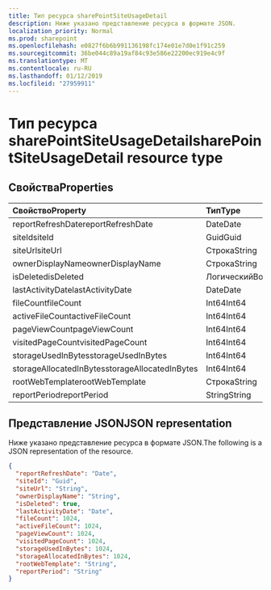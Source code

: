 ```yaml
---
title: Тип ресурса sharePointSiteUsageDetail
description: Ниже указано представление ресурса в формате JSON.
localization_priority: Normal
ms.prod: sharepoint
ms.openlocfilehash: e0827f6b6b991136198fc174e01e7d0e1f91c259
ms.sourcegitcommit: 36be044c89a19af84c93e586e22200ec919e4c9f
ms.translationtype: MT
ms.contentlocale: ru-RU
ms.lasthandoff: 01/12/2019
ms.locfileid: "27959911"
---
```

# <a name="sharepointsiteusagedetail-resource-type"></a><span data-ttu-id="d418c-103">Тип ресурса sharePointSiteUsageDetail</span><span class="sxs-lookup"><span data-stu-id="d418c-103">sharePointSiteUsageDetail resource type</span></span>

## <a name="properties"></a><span data-ttu-id="d418c-104">Свойства</span><span class="sxs-lookup"><span data-stu-id="d418c-104">Properties</span></span>

| <span data-ttu-id="d418c-105">Свойство</span><span class="sxs-lookup"><span data-stu-id="d418c-105">Property</span></span>                | <span data-ttu-id="d418c-106">Тип</span><span class="sxs-lookup"><span data-stu-id="d418c-106">Type</span></span>    |
| :---------------------- | :------ |
| <span data-ttu-id="d418c-107">reportRefreshDate</span><span class="sxs-lookup"><span data-stu-id="d418c-107">reportRefreshDate</span></span>       | <span data-ttu-id="d418c-108">Date</span><span class="sxs-lookup"><span data-stu-id="d418c-108">Date</span></span>    |
| <span data-ttu-id="d418c-109">siteId</span><span class="sxs-lookup"><span data-stu-id="d418c-109">siteId</span></span>                  | <span data-ttu-id="d418c-110">Guid</span><span class="sxs-lookup"><span data-stu-id="d418c-110">Guid</span></span>  |
| <span data-ttu-id="d418c-111">siteUrl</span><span class="sxs-lookup"><span data-stu-id="d418c-111">siteUrl</span></span>                 | <span data-ttu-id="d418c-112">Строка</span><span class="sxs-lookup"><span data-stu-id="d418c-112">String</span></span>  |
| <span data-ttu-id="d418c-113">ownerDisplayName</span><span class="sxs-lookup"><span data-stu-id="d418c-113">ownerDisplayName</span></span>        | <span data-ttu-id="d418c-114">Строка</span><span class="sxs-lookup"><span data-stu-id="d418c-114">String</span></span>  |
| <span data-ttu-id="d418c-115">isDeleted</span><span class="sxs-lookup"><span data-stu-id="d418c-115">isDeleted</span></span>               | <span data-ttu-id="d418c-116">Логический</span><span class="sxs-lookup"><span data-stu-id="d418c-116">Boolean</span></span> |
| <span data-ttu-id="d418c-117">lastActivityDate</span><span class="sxs-lookup"><span data-stu-id="d418c-117">lastActivityDate</span></span>        | <span data-ttu-id="d418c-118">Date</span><span class="sxs-lookup"><span data-stu-id="d418c-118">Date</span></span>    |
| <span data-ttu-id="d418c-119">fileCount</span><span class="sxs-lookup"><span data-stu-id="d418c-119">fileCount</span></span>               | <span data-ttu-id="d418c-120">Int64</span><span class="sxs-lookup"><span data-stu-id="d418c-120">Int64</span></span>   |
| <span data-ttu-id="d418c-121">activeFileCount</span><span class="sxs-lookup"><span data-stu-id="d418c-121">activeFileCount</span></span>         | <span data-ttu-id="d418c-122">Int64</span><span class="sxs-lookup"><span data-stu-id="d418c-122">Int64</span></span>   |
| <span data-ttu-id="d418c-123">pageViewCount</span><span class="sxs-lookup"><span data-stu-id="d418c-123">pageViewCount</span></span>           | <span data-ttu-id="d418c-124">Int64</span><span class="sxs-lookup"><span data-stu-id="d418c-124">Int64</span></span>   |
| <span data-ttu-id="d418c-125">visitedPageCount</span><span class="sxs-lookup"><span data-stu-id="d418c-125">visitedPageCount</span></span>        | <span data-ttu-id="d418c-126">Int64</span><span class="sxs-lookup"><span data-stu-id="d418c-126">Int64</span></span>   |
| <span data-ttu-id="d418c-127">storageUsedInBytes</span><span class="sxs-lookup"><span data-stu-id="d418c-127">storageUsedInBytes</span></span>      | <span data-ttu-id="d418c-128">Int64</span><span class="sxs-lookup"><span data-stu-id="d418c-128">Int64</span></span>   |
| <span data-ttu-id="d418c-129">storageAllocatedInBytes</span><span class="sxs-lookup"><span data-stu-id="d418c-129">storageAllocatedInBytes</span></span> | <span data-ttu-id="d418c-130">Int64</span><span class="sxs-lookup"><span data-stu-id="d418c-130">Int64</span></span>   |
| <span data-ttu-id="d418c-131">rootWebTemplate</span><span class="sxs-lookup"><span data-stu-id="d418c-131">rootWebTemplate</span></span>         | <span data-ttu-id="d418c-132">Строка</span><span class="sxs-lookup"><span data-stu-id="d418c-132">String</span></span>  |
| <span data-ttu-id="d418c-133">reportPeriod</span><span class="sxs-lookup"><span data-stu-id="d418c-133">reportPeriod</span></span>            | <span data-ttu-id="d418c-134">String</span><span class="sxs-lookup"><span data-stu-id="d418c-134">String</span></span>  |

## <a name="json-representation"></a><span data-ttu-id="d418c-135">Представление JSON</span><span class="sxs-lookup"><span data-stu-id="d418c-135">JSON representation</span></span>

<span data-ttu-id="d418c-136">Ниже указано представление ресурса в формате JSON.</span><span class="sxs-lookup"><span data-stu-id="d418c-136">The following is a JSON representation of the resource.</span></span>

<!-- {
  "blockType": "resource",
  "@odata.type": "microsoft.graph.sharePointSiteUsageDetail"
} -->

```json
{
  "reportRefreshDate": "Date", 
  "siteId": "Guid", 
  "siteUrl": "String", 
  "ownerDisplayName": "String", 
  "isDeleted": true, 
  "lastActivityDate": "Date", 
  "fileCount": 1024, 
  "activeFileCount": 1024, 
  "pageViewCount": 1024, 
  "visitedPageCount": 1024, 
  "storageUsedInBytes": 1024, 
  "storageAllocatedInBytes": 1024, 
  "rootWebTemplate": "String", 
  "reportPeriod": "String"
}
```
